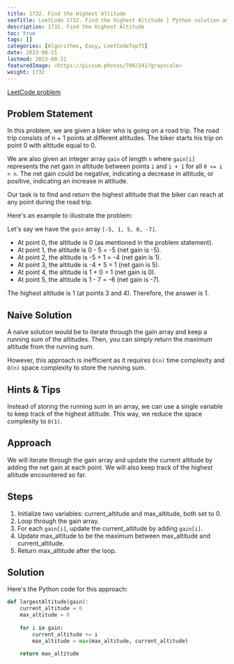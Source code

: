 ```yaml
---
title: 1732. Find the Highest Altitude
seoTitle: LeetCode 1732. Find the Highest Altitude | Python solution and explanation
description: 1732. Find the Highest Altitude
toc: true
tags: []
categories: [Algorithms, Easy, LeetCodeTop75]
date: 2023-08-21
lastmod: 2023-08-21
featuredImage: <https://picsum.photos/700/241?grayscale>
weight: 1732
---
```


[LeetCode problem](<https://leetcode.com/problems/find-the-highest-altitude/>)

## Problem Statement

In this problem, we are given a biker who is going on a road trip. The road trip consists of n + 1 points at different altitudes. The biker starts his trip on point 0 with altitude equal to 0.

We are also given an integer array `gain` of length `n` where `gain[i]` represents the net gain in altitude between points `i` and `i + 1` for all `0 <= i < n`. The net gain could be negative, indicating a decrease in altitude, or positive, indicating an increase in altitude.

Our task is to find and return the highest altitude that the biker can reach at any point during the road trip.

Here's an example to illustrate the problem:

Let's say we have the `gain` array `[-5, 1, 5, 0, -7]`.

- At point 0, the altitude is 0 (as mentioned in the problem statement).
- At point 1, the altitude is 0 - 5 = -5 (net gain is -5).
- At point 2, the altitude is -5 + 1 = -4 (net gain is 1).
- At point 3, the altitude is -4 + 5 = 1 (net gain is 5).
- At point 4, the altitude is 1 + 0 = 1 (net gain is 0).
- At point 5, the altitude is 1 - 7 = -6 (net gain is -7).

The highest altitude is 1 (at points 3 and 4). Therefore, the answer is 1.

## Naive Solution

A naive solution would be to iterate through the gain array and keep a running sum of the altitudes. Then, you can simply return the maximum altitude from the running sum.

However, this approach is inefficient as it requires `O(n)` time complexity and `O(n)` space complexity to store the running sum.

## Hints & Tips

Instead of storing the running sum in an array, we can use a single variable to keep track of the highest altitude. This way, we reduce the space complexity to `O(1)`.

## Approach

We will iterate through the gain array and update the current altitude by adding the net gain at each point. We will also keep track of the highest altitude encountered so far.

## Steps

1. Initialize two variables: current_altitude and max_altitude, both set to 0.
2. Loop through the gain array.
3. For each `gain[i]`, update the current_altitude by adding `gain[i]`.
4. Update max_altitude to be the maximum between max_altitude and current_altitude.
5. Return max_altitude after the loop.

## Solution

Here's the Python code for this approach:

```python
def largestAltitude(gain):
    current_altitude = 0
    max_altitude = 0
    
    for i in gain:
        current_altitude += i
        max_altitude = max(max_altitude, current_altitude)
    
    return max_altitude
```
